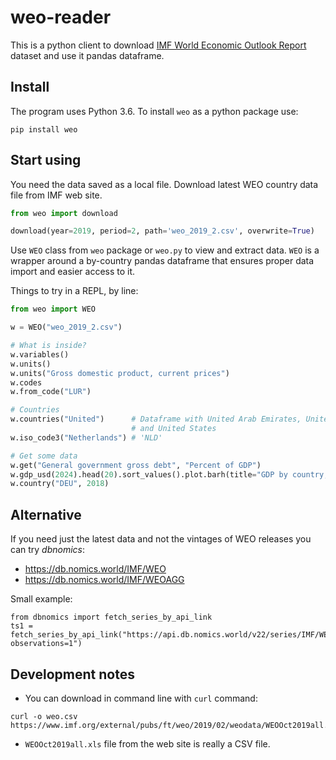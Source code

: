 # weo-reader

This is a python client to download [IMF World Economic Outlook Report][weo] dataset and use it pandas dataframe.

[weo]: https://www.imf.org/en/Publications/WEO

## Install

The program uses Python 3.6. To install `weo` as a python package use:

`pip install weo`
   
## Start using   
   
You need the data saved as a local file.  Download latest WEO country data file from IMF web site.

```python 
from weo import download

download(year=2019, period=2, path='weo_2019_2.csv', overwrite=True)
```

Use `WEO` class from `weo` package or `weo.py` to view and extract data. `WEO` is a wrapper around a by-country pandas dataframe that ensures proper data import and easier access to it.

Things to try in a REPL, by line:

```python
from weo import WEO

w = WEO("weo_2019_2.csv")

# What is inside?
w.variables()
w.units()
w.units("Gross domestic product, current prices")
w.codes
w.from_code("LUR")

# Countries
w.countries("United")      # Dataframe with United Arab Emirates, United Kingdom
                           # and United States
w.iso_code3("Netherlands") # 'NLD'

# Get some data
w.get("General government gross debt", "Percent of GDP")
w.gdp_usd(2024).head(20).sort_values().plot.barh(title="GDP by country, USD bln (2024)")
w.country("DEU", 2018)
```

## Alternative

If you need just the latest data and not the vintages of WEO releases you can try *dbnomics*: 
- <https://db.nomics.world/IMF/WEO>
- <https://db.nomics.world/IMF/WEOAGG>

Small example:

```
from dbnomics import fetch_series_by_api_link
ts1 = fetch_series_by_api_link("https://api.db.nomics.world/v22/series/IMF/WEO/DEU.NGDPRPC?observations=1")
```
## Development notes

- You can download in command line with `curl` command:
```
curl -o weo.csv https://www.imf.org/external/pubs/ft/weo/2019/02/weodata/WEOOct2019all.xls
```
- `WEOOct2019all.xls` file from the web site is really a CSV file.






